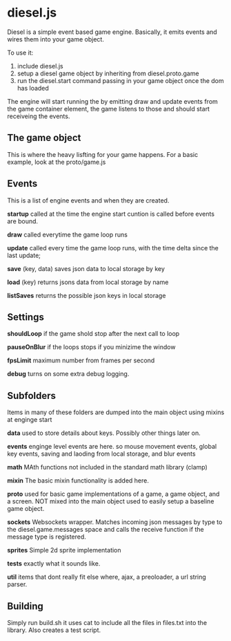  diesel.js
 =========

 Diesel is a simple event based game engine. Basically, it emits events and wires them into your game object.

 To use it:
 <ol>
 <li>include diesel.js</li>
 <li>setup a diesel game object by inheriting from diesel.proto.game</li>
 <li>run the diesel.start command passing in your game object once the dom has loaded</li>
</ol>

 The engine will start running the by emitting draw and update events from the game container element, the game listens to those and should start receiveing the events.


The game object
---------------
This is where the heavy lisfting for your game happens. For a basic example, look at the proto/game.js


Events
------
This is a list of engine events and when they are created.

**startup** called at the time the engine start cuntion is called before events are bound.

**draw** called everytime the game loop runs

**update** called every time the game loop runs, with the time delta since the last update;

**save**  (key, data) saves json data to local storage by key

**load** (key) returns jsons data from local storage by name

**listSaves** returns the possible json keys in local storage


Settings
--------

**shouldLoop** if the game shold stop after the next call to loop

**pauseOnBlur** if the loops stops if you minizime the window

**fpsLimit** maximum number from frames per second

**debug**  turns on some extra debug logging.




Subfolders
----------

 Items in many of these folders are dumped into the main object using mixins at enginge start

 **data**
 used to store details about keys. Possibly other things later on.

 **events**
enginge level events are here.  so mouse movement events, global key events, saving and laoding from local storage, and blur events

**math**
MAth functions not included in the standard math library (clamp)

**mixin**
The basic mixin functionality is added here.

**proto**
used for basic game implementations of a game, a game object, and a screen.
NOT mixed into the main object used to easily setup a baseline game object.

**sockets**
Websockets wrapper.
Matches incoming json messages by type to the diesel.game.messages space and calls the receive function if the message type is registered.

**sprites**
Simple 2d sprite implementation

**tests**
exactly what it sounds like.

**util**
items that dont really fit else where, ajax, a preoloader,  a url string parser.


Building
--------
Simply run build.sh
it uses cat to include all the files in files.txt into the library. Also creates a test script.




